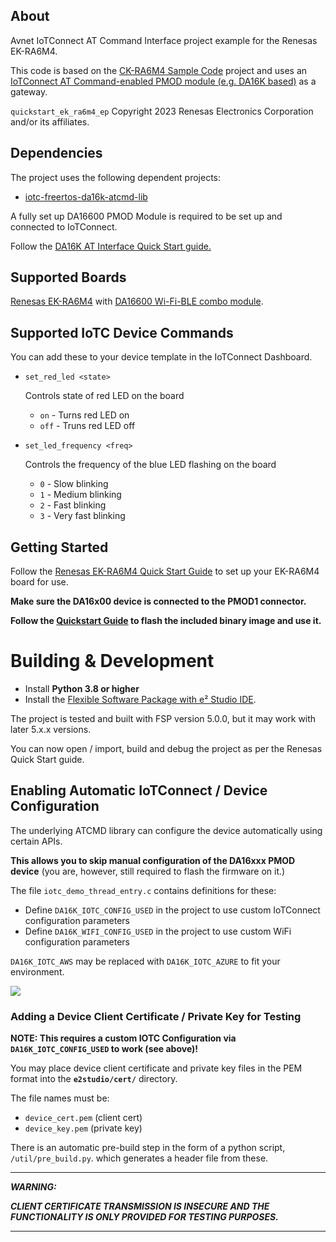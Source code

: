 ## About
Avnet IoTConnect AT Command Interface project example for the Renesas EK-RA6M4.

This code is based on the [CK-RA6M4 Sample Code]() project and uses an [IoTConnect AT Command-enabled PMOD module (e.g. DA16K based)](https://github.com/avnet-iotconnect/iotc-dialog-da16k-sdk) as a gateway.

`quickstart_ek_ra6m4_ep` Copyright 2023 Renesas Electronics Corporation and/or its affiliates.

## Dependencies
The project uses the following dependent projects:
* [iotc-freertos-da16k-atcmd-lib](https://github.com/avnet-iotconnect/iotc-freertos-da16k-atcmd-lib)

A fully set up DA16600 PMOD Module is required to be set up and connected to IoTConnect.

Follow the [DA16K AT Interface Quick Start guide.](https://github.com/avnet-iotconnect/iotc-dialog-da16k-sdk/blob/main/doc/QUICKSTART.md)


## Supported Boards

[Renesas EK-RA6M4](https://www.renesas.com/us/en/products/microcontrollers-microprocessors/ra-cortex-m-mcus/ek-ra6m4-evaluation-kit-ra6m4-mcu-group) with [DA16600 Wi-Fi-BLE combo module](https://www.renesas.com/us/en/products/wireless-connectivity/wi-fi/low-power-wi-fi/da16600mod-ultra-low-power-wi-fi-bluetooth-low-energy-combo-modules-battery-powered-iot-devices).


## Supported IoTC Device Commands

You can add these to your device template in the IoTConnect Dashboard.

* `set_red_led <state>`

    Controls state of red LED on the board

    * `on` - Turns red LED on
    * `off` - Truns red LED off

* `set_led_frequency <freq>`

    Controls the frequency of the blue LED flashing on the board

    * `0` - Slow blinking
    * `1` - Medium blinking
    * `2` - Fast blinking
    * `3` - Very fast blinking

## Getting Started

Follow the [Renesas EK-RA6M4 Quick Start Guide](https://www.renesas.com/us/en/products/microcontrollers-microprocessors/ra-cortex-m-mcus/ek-ra6m4-evaluation-kit-ra6m4-mcu-group#documents) to set up your EK-RA6M4 board for use.

**Make sure the DA16x00 device is connected to the PMOD1 connector.**

**Follow the [Quickstart Guide](./QUICKSTART.md) to flash the included binary image and use it.**

# Building & Development

* Install **Python 3.8 or higher**
* Install the [Flexible Software Package with e² Studio IDE](https://www.renesas.com/us/en/software-tool/flexible-software-package-fsp).

The project is tested and built with FSP version 5.0.0, but it may work with later 5.x.x versions.

You can now open / import, build and debug the project as per the Renesas Quick Start guide.

## Enabling Automatic IoTConnect / Device Configuration

The underlying ATCMD library can configure the device automatically using certain APIs.

**This allows you to skip manual configuration of the DA16xxx PMOD device** (you are, however, still required to flash the firmware on it.)

The file `iotc_demo_thread_entry.c` contains definitions for these:

* Define `DA16K_IOTC_CONFIG_USED` in the project to use custom IoTConnect configuration parameters
* Define `DA16K_WIFI_CONFIG_USED` in the project to use custom WiFi configuration parameters

`DA16K_IOTC_AWS` may be replaced with `DA16K_IOTC_AZURE` to fit your environment.

![](assets/cfgdef.png)

### Adding a Device Client Certificate / Private Key for Testing

**NOTE: This requires a custom IOTC Configuration via `DA16K_IOTC_CONFIG_USED` to work (see above)!**

You may place device client certificate and private key files in the PEM format into the **`e2studio/cert/`** directory.

The file names must be:

* `device_cert.pem` (client cert)
* `device_key.pem` (private key)

There is an automatic pre-build step in the form of a python script, `/util/pre_build.py`. which generates a header file from these.

---
***WARNING:***

***CLIENT CERTIFICATE TRANSMISSION IS INSECURE AND THE FUNCTIONALITY IS ONLY PROVIDED FOR TESTING PURPOSES.*** 

---
